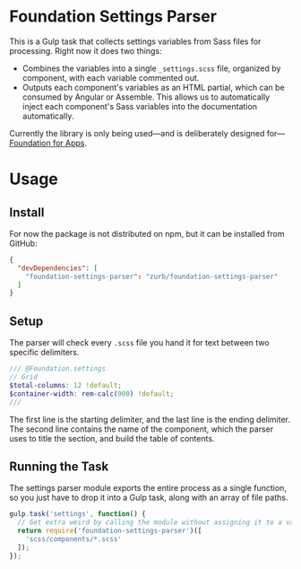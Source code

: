 # Foundation Settings Parser

This is a Gulp task that collects settings variables from Sass files for processing. Right now it does two things:

 - Combines the variables into a single `_settings.scss` file, organized by component, with each variable commented out.
 - Outputs each component's variables as an HTML partial, which can be consumed by Angular or Assemble. This allows us to automatically inject each component's Sass variables into the documentation automatically.

Currently the library is only being used—and is deliberately designed for—[Foundation for Apps](https://github.com/zurb/foundation-apps).

# Usage

## Install

For now the package is not distributed on npm, but it can be installed from GitHub:

```json
{
  "devDependencies": [
    "foundation-settings-parser": "zurb/foundation-settings-parser"
  ]
}
```

## Setup

The parser will check every `.scss` file you hand it for text between two specific delimiters.

```scss
/// @Foundation.settings
// Grid
$total-columns: 12 !default;
$container-width: rem-calc(900) !default;
///
```

The first line is the starting delimiter, and the last line is the ending delimiter. The second line contains the name of the component, which the parser uses to title the section, and build the table of contents.

## Running the Task

The settings parser module exports the entire process as a single function, so you just have to drop it into a Gulp task, along with an array of file paths.

```js
gulp.task('settings', function() {
  // Get extra weird by calling the module without assigning it to a variable!
  return require('foundation-settings-parser')([
    'scss/components/*.scss'
  ]);
});
```